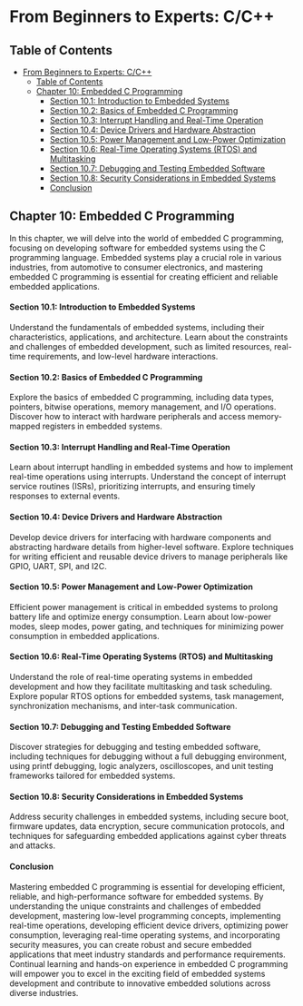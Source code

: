 # From Beginners to Experts: C/C++

## Table of Contents

- [From Beginners to Experts: C/C++](#from-beginners-to-experts-cc)
  - [Table of Contents](#table-of-contents)
  - [Chapter 10: Embedded C Programming](#chapter-10-embedded-c-programming)
      - [Section 10.1: Introduction to Embedded Systems](#section-101-introduction-to-embedded-systems)
      - [Section 10.2: Basics of Embedded C Programming](#section-102-basics-of-embedded-c-programming)
      - [Section 10.3: Interrupt Handling and Real-Time Operation](#section-103-interrupt-handling-and-real-time-operation)
      - [Section 10.4: Device Drivers and Hardware Abstraction](#section-104-device-drivers-and-hardware-abstraction)
      - [Section 10.5: Power Management and Low-Power Optimization](#section-105-power-management-and-low-power-optimization)
      - [Section 10.6: Real-Time Operating Systems (RTOS) and Multitasking](#section-106-real-time-operating-systems-rtos-and-multitasking)
      - [Section 10.7: Debugging and Testing Embedded Software](#section-107-debugging-and-testing-embedded-software)
      - [Section 10.8: Security Considerations in Embedded Systems](#section-108-security-considerations-in-embedded-systems)
      - [Conclusion](#conclusion)

## Chapter 10: Embedded C Programming

In this chapter, we will delve into the world of embedded C programming, focusing on developing software for embedded systems using the C programming language. Embedded systems play a crucial role in various industries, from automotive to consumer electronics, and mastering embedded C programming is essential for creating efficient and reliable embedded applications.

#### Section 10.1: Introduction to Embedded Systems

Understand the fundamentals of embedded systems, including their characteristics, applications, and architecture. Learn about the constraints and challenges of embedded development, such as limited resources, real-time requirements, and low-level hardware interactions.

#### Section 10.2: Basics of Embedded C Programming

Explore the basics of embedded C programming, including data types, pointers, bitwise operations, memory management, and I/O operations. Discover how to interact with hardware peripherals and access memory-mapped registers in embedded systems.

#### Section 10.3: Interrupt Handling and Real-Time Operation

Learn about interrupt handling in embedded systems and how to implement real-time operations using interrupts. Understand the concept of interrupt service routines (ISRs), prioritizing interrupts, and ensuring timely responses to external events.

#### Section 10.4: Device Drivers and Hardware Abstraction

Develop device drivers for interfacing with hardware components and abstracting hardware details from higher-level software. Explore techniques for writing efficient and reusable device drivers to manage peripherals like GPIO, UART, SPI, and I2C.

#### Section 10.5: Power Management and Low-Power Optimization

Efficient power management is critical in embedded systems to prolong battery life and optimize energy consumption. Learn about low-power modes, sleep modes, power gating, and techniques for minimizing power consumption in embedded applications.

#### Section 10.6: Real-Time Operating Systems (RTOS) and Multitasking

Understand the role of real-time operating systems in embedded development and how they facilitate multitasking and task scheduling. Explore popular RTOS options for embedded systems, task management, synchronization mechanisms, and inter-task communication.

#### Section 10.7: Debugging and Testing Embedded Software

Discover strategies for debugging and testing embedded software, including techniques for debugging without a full debugging environment, using printf debugging, logic analyzers, oscilloscopes, and unit testing frameworks tailored for embedded systems.

#### Section 10.8: Security Considerations in Embedded Systems

Address security challenges in embedded systems, including secure boot, firmware updates, data encryption, secure communication protocols, and techniques for safeguarding embedded applications against cyber threats and attacks.

#### Conclusion

Mastering embedded C programming is essential for developing efficient, reliable, and high-performance software for embedded systems. By understanding the unique constraints and challenges of embedded development, mastering low-level programming concepts, implementing real-time operations, developing efficient device drivers, optimizing power consumption, leveraging real-time operating systems, and incorporating security measures, you can create robust and secure embedded applications that meet industry standards and performance requirements. Continual learning and hands-on experience in embedded C programming will empower you to excel in the exciting field of embedded systems development and contribute to innovative embedded solutions across diverse industries.